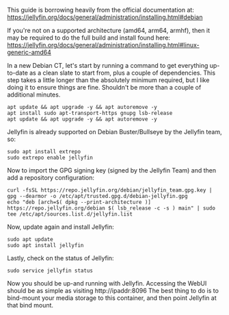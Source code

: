 This guide is borrowing heavily from the official documentation at: https://jellyfin.org/docs/general/administration/installing.html#debian

If you're not on a supported architecture (amd64, arm64, armhf), then it may be required to do the full build and install found here: https://jellyfin.org/docs/general/administration/installing.html#linux-generic-amd64

In a new Debian CT, let's start by running a command to get everything up-to-date as a clean slate to start from, plus a couple of dependencies.
This step takes a little longer than the absolutely minimum required, but I like doing it to ensure things are fine.  Shouldn't be more than a couple of additional minutes.

	apt update && apt upgrade -y && apt autoremove -y
	apt install sudo apt-transport-https gnupg lsb-release
	apt update && apt upgrade -y && apt autoremove -y

Jellyfin is already supported on Debian Buster/Bullseye by the Jellyfin team, so:
	
	sudo apt install extrepo
	sudo extrepo enable jellyfin
	
Now to import the GPG signing key (signed by the Jellyfin Team) and then add a repository configuration:
	
	curl -fsSL https://repo.jellyfin.org/debian/jellyfin_team.gpg.key | gpg --dearmor -o /etc/apt/trusted.gpg.d/debian-jellyfin.gpg
	echo "deb [arch=$( dpkg --print-architecture )] https://repo.jellyfin.org/debian $( lsb_release -c -s ) main" | sudo tee /etc/apt/sources.list.d/jellyfin.list
	
Now, update again and install Jellyfin:

	sudo apt update
	sudo apt install jellyfin

Lastly, check on the status of Jellyfin:
	
	sudo service jellyfin status

Now you should be up-and running with Jellyfin.  Accessing the WebUI should be as simple as visiting http://ipaddr:8096
The best thing to do is to bind-mount your media storage to this container, and then point Jellyfin at that bind mount.
